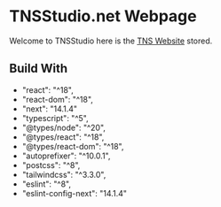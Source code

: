 # TNSStudio.net Webpage

Welcome to TNSStudio here is the [TNS Website](https://tnsstudio.net) stored.

## Build With
- "react": "^18",
- "react-dom": "^18",
- "next": "14.1.4"
- "typescript": "^5",
- "@types/node": "^20",
- "@types/react": "^18",
- "@types/react-dom": "^18",
- "autoprefixer": "^10.0.1",
- "postcss": "^8",
- "tailwindcss": "^3.3.0",
- "eslint": "^8",
- "eslint-config-next": "14.1.4"
